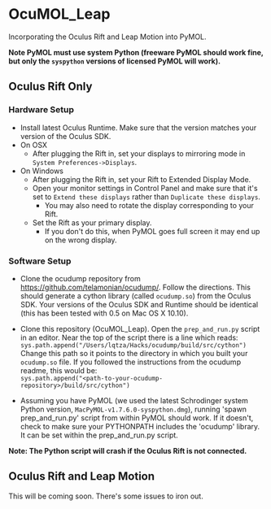 # OcuMOL_Leap
Incorporating the Oculus Rift and Leap Motion into PyMOL.

**Note PyMOL must use system Python (freeware PyMOL should work fine, but only the `syspython` versions of licensed PyMOL will work).**

## Oculus Rift Only
### Hardware Setup
- Install latest Oculus Runtime. Make sure that the version matches your version of the Oculus SDK.
- On OSX
  - After plugging the Rift in, set your displays to mirroring mode in `System Preferences->Displays`.
- On Windows
  - After plugging the Rift in, set your Rift to Extended Display Mode.
  - Open your monitor settings in Control Panel and make sure that it's set to `Extend these displays` rather than `Duplicate these displays`.
    - You may also need to rotate the display corresponding to your Rift.
  - Set the Rift as your primary display.
    - If you don't do this, when PyMOL goes full screen it may end up on the wrong display.

### Software Setup
- Clone the ocudump repository from https://github.com/telamonian/ocudump/. Follow the directions. This should generate a cython library (called `ocudump.so`) from the Oculus SDK. Your versions of the Oculus SDK and Runtime should be identical (this has been tested with 0.5 on Mac OS X 10.10).

- Clone this repository (OcuMOL_Leap). Open the `prep_and_run.py` script in an editor. Near the top of the script there is a line which reads:  
`sys.path.append("/Users/lqtza/Hacks/ocudump/build/src/cython")`  
Change this path so it points to the directory in which you built your `ocudump.so` file. If you followed the instructions from the ocudump readme, this would be:  
`sys.path.append("<path-to-your-ocudump-repository>/build/src/cython")`

- Assuming you have PyMOL (we used the latest Schrodinger system Python version, `MacPyMOL-v1.7.6.0-syspython.dmg`), running 'spawn prep_and_run.py' script from within PyMOL should work. If it doesn't, check to make sure your PYTHONPATH includes the 'ocudump' library. It can be set within the prep_and_run.py script.

**Note: The Python script will crash if the Oculus Rift is not connected.**

## Oculus Rift and Leap Motion
This will be coming soon. There's some issues to iron out.
